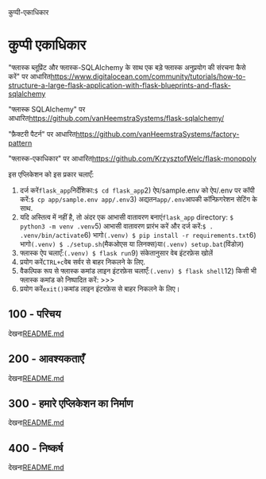 कुप्पी-एकाधिकार

# कुप्पी एकाधिकार

"फ्लास्क ब्लूप्रिंट और फ्लास्क-SQLAlchemy के साथ एक बड़े फ्लास्क अनुप्रयोग की संरचना कैसे करें" पर आधारित<https://www.digitalocean.com/community/tutorials/how-to-structure-a-large-flask-application-with-flask-blueprints-and-flask-sqlalchemy>

"फ्लास्क SQLAlchemy" पर आधारित<https://github.com/vanHeemstraSystems/flask-sqlalchemy/>

"फ़ैक्टरी पैटर्न" पर आधारित<https://github.com/vanHeemstraSystems/factory-pattern>

"फ्लास्क-एकाधिकार" पर आधारित<https://github.com/KrzysztofWelc/flask-monopoly>

इस एप्लिकेशन को इस प्रकार चलाएँ:

1) दर्ज करें`flask_app`निर्देशिका:`$ cd flask_app`2) ऐप/sample.env को ऐप/.env पर कॉपी करें:`$ cp app/sample.env app/.env`3) अद्यतन`app/.env`आपकी कॉन्फ़िगरेशन सेटिंग के साथ.
4) यदि अस्तित्व में नहीं है, तो अंदर एक आभासी वातावरण बनाएं`flask_app` directory: `$ python3 -m venv .venv`5) आभासी वातावरण प्रारंभ करें और दर्ज करें:`$ . .venv/bin/activate`6) भागो`(.venv) $ pip install -r requirements.txt`6) भागो`(.venv) $ ./setup.sh`(मैकओएस या लिनक्स)या`(.venv) setup.bat`(विंडोज़)
8) फ्लास्क ऐप चलाएँ:`(.venv) $ flask run`9) संकेतानुसार वेब इंटरफ़ेस खोलें
10) प्रयोग करें`CTRL+c`वेब सर्वर से बाहर निकलने के लिए.
11) वैकल्पिक रूप से फ्लास्क कमांड लाइन इंटरफ़ेस चलाएँ:`(.venv) $ flask shell`12) किसी भी फ्लास्क कमांड को निष्पादित करें: >>>
13) प्रयोग करें`exit()`कमांड लाइन इंटरफ़ेस से बाहर निकलने के लिए।

## 100 - परिचय

देखना[README.md](./100/README.md)

## 200 - आवश्यकताएँ

देखना[README.md](./200/README.md)

## 300 - हमारे एप्लिकेशन का निर्माण

देखना[README.md](./300/README.md)

## 400 - निष्कर्ष

देखना[README.md](./400/README.md)
